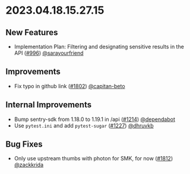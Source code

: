 # 2023.04.18.15.27.15

## New Features

- Implementation Plan: Filtering and designating sensitive results in the API
  ([#996](https://github.com/WordPress/openverse/pull/996))
  [@sarayourfriend](https://github.com/sarayourfriend)

## Improvements

- Fix typo in github link
  ([#1802](https://github.com/WordPress/openverse/pull/1802))
  [@capitan-beto](https://github.com/capitan-beto)

## Internal Improvements

- Bump sentry-sdk from 1.18.0 to 1.19.1 in /api
  ([#1214](https://github.com/WordPress/openverse/pull/1214))
  [@dependabot](https://github.com/dependabot)
- Use `pytest.ini` and add `pytest-sugar`
  ([#1227](https://github.com/WordPress/openverse/pull/1227))
  [@dhruvkb](https://github.com/dhruvkb)

## Bug Fixes

- Only use upstream thumbs with photon for SMK, for now
  ([#1812](https://github.com/WordPress/openverse/pull/1812))
  [@zackkrida](https://github.com/zackkrida)

